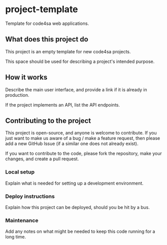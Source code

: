 project-template
================

Template for code4sa web applications. 


## What does this project do

This project is an empty template for new code4sa projects.

This space should be used for describing a project's intended purpose.

## How it works

Describe the main user interface, and provide a link if it is already in production.

If the project implements an API, list the API endpoints.

## Contributing to the project

This project is open-source, and anyone is welcome to contribute. If you just want to make us aware of a bug / make
a feature request, then please add a new GitHub Issue (if a similar one does not already exist).

If you want to contribute to the code, please fork the repository, make your changes, and create a pull request.

### Local setup

Explain what is needed for setting up a development environment.

### Deploy instructions

Explain how this project can be deployed, should you be hit by a bus.

### Maintenance

Add any notes on what might be needed to keep this code running for a long time.

